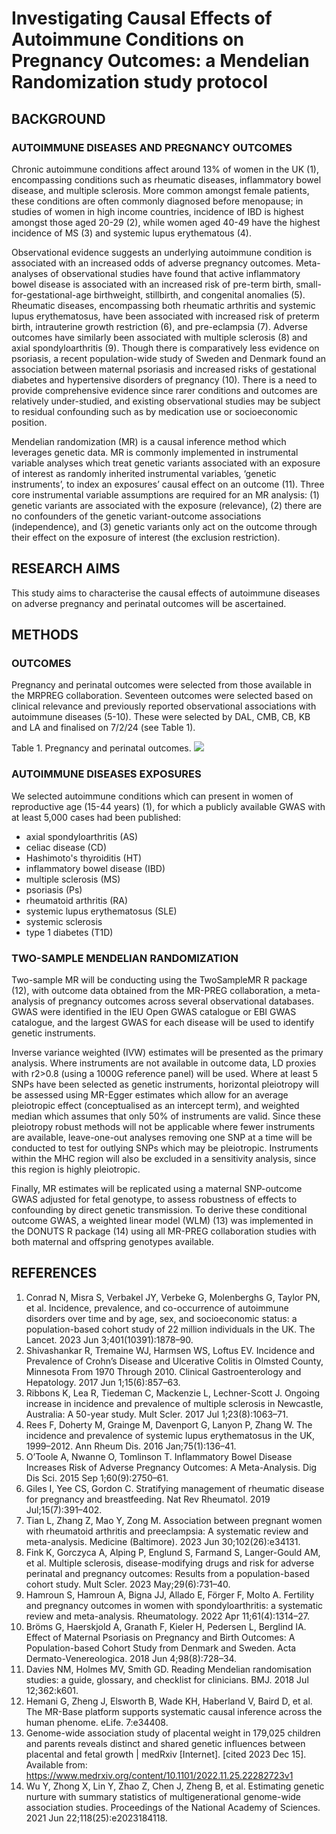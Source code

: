 # Investigating Causal Effects of Autoimmune Conditions on Pregnancy Outcomes: a Mendelian Randomization study protocol
	
## BACKGROUND
### AUTOIMMUNE DISEASES AND PREGNANCY OUTCOMES
Chronic autoimmune conditions affect around 13% of women in the UK (1), encompassing conditions such as rheumatic diseases, inflammatory bowel disease, and multiple sclerosis. More common amongst female patients, these conditions are often commonly diagnosed before menopause; in studies of women in high income countries, incidence of IBD is highest amongst those aged 20-29 (2), while women aged 40-49 have the highest incidence of MS (3) and systemic lupus erythematous (4).
	
Observational evidence suggests an underlying autoimmune condition is associated with an increased odds of adverse pregnancy outcomes. Meta-analyses of observational studies have found that active inflammatory bowel disease is associated with an increased risk of pre-term birth, small-for-gestational-age birthweight, stillbirth, and congenital anomalies (5). Rheumatic diseases, encompassing both rheumatic arthritis and systemic lupus erythematosus, have been associated with increased risk of preterm birth, intrauterine growth restriction (6), and pre-eclampsia (7). Adverse outcomes have similarly been associated with multiple sclerosis (8) and axial spondyloarthritis (9). Though there is comparatively less evidence on psoriasis, a recent population-wide study of Sweden and Denmark found an association between maternal psoriasis and increased risks of gestational diabetes and hypertensive disorders of pregnancy (10). There is a need to provide comprehensive evidence since rarer conditions and outcomes are relatively under-studied, and existing observational studies may be subject to residual confounding such as by medication use or socioeconomic position.
	
Mendelian randomization (MR) is a causal inference method which leverages genetic data. MR is commonly implemented in instrumental variable analyses which treat genetic variants associated with an exposure of interest as randomly inherited instrumental variables, ‘genetic instruments’, to index an exposures’ causal effect on an outcome (11). Three core instrumental variable assumptions are required for an MR analysis: (1) genetic variants are associated with the exposure (relevance), (2) there are no confounders of the genetic variant-outcome associations (independence), and (3) genetic variants only act on the outcome through their effect on the exposure of interest (the exclusion restriction).
	
## RESEARCH AIMS
This study aims to characterise the causal effects of autoimmune diseases on adverse pregnancy and perinatal outcomes will be ascertained.

## METHODS
### OUTCOMES
Pregnancy and perinatal outcomes were selected from those available in the MRPREG collaboration. Seventeen outcomes were selected based on clinical relevance and previously reported observational associations with autoimmune diseases (5-10). These were selected by DAL, CMB, CB, KB and LA and finalised on 7/2/24 (see Table 1).
	
Table 1. Pregnancy and perinatal outcomes.
![](https://github.com/eaiton/autoimmune-pregnancy/blob/main/analysis_plan/table1.png)
	
### AUTOIMMUNE DISEASES EXPOSURES
We selected autoimmune conditions which can present in women of reproductive age (15-44 years) (1), for which a publicly available GWAS with at least 5,000 cases had been published:

* axial spondyloarthritis (AS)
* celiac disease (CD)
* Hashimoto's thyroiditis (HT)
* inflammatory bowel disease (IBD)
* multiple sclerosis (MS)
* psoriasis (Ps)
* rheumatoid arthritis (RA)
* systemic lupus erythematosus (SLE)
* systemic sclerosis
* type 1 diabetes (T1D)
	
### TWO-SAMPLE MENDELIAN RANDOMIZATION 
Two-sample MR will be conducting using the TwoSampleMR R package (12), with outcome data obtained from the MR-PREG collaboration, a meta-analysis of pregnancy outcomes across several observational databases. GWAS were identified in the IEU Open GWAS catalogue or EBI GWAS catalogue, and the largest GWAS for each disease will be used to identify genetic instruments.
	
Inverse variance weighted (IVW) estimates will be presented as the primary analysis. Where instruments are not available in outcome data, LD proxies with r2>0.8 (using a 1000G reference panel) will be used. Where at least 5 SNPs have been selected as genetic instruments, horizontal pleiotropy will be assessed using MR-Egger estimates which allow for an average pleiotropic effect (conceptualised as an intercept term), and weighted median which assumes that only 50% of instruments are valid. Since these pleiotropy robust methods will not be applicable where fewer instruments are available, leave-one-out analyses removing one SNP at a time will be conducted to test for outlying SNPs which may be pleiotropic. Instruments within the MHC region will also be excluded in a sensitivity analysis, since this region is highly pleiotropic.
	
Finally, MR estimates will be replicated using a maternal SNP-outcome GWAS adjusted for fetal genotype, to assess robustness of effects to confounding by direct genetic transmission. To derive these conditional outcome GWAS, a weighted linear model (WLM) (13) was implemented in the DONUTS R package (14) using all MR-PREG collaboration studies with both maternal and offspring genotypes available.
	
## REFERENCES
1.	Conrad N, Misra S, Verbakel JY, Verbeke G, Molenberghs G, Taylor PN, et al. Incidence, prevalence, and co-occurrence of autoimmune disorders over time and by age, sex, and socioeconomic status: a population-based cohort study of 22 million individuals in the UK. The Lancet. 2023 Jun 3;401(10391):1878–90. 
2.	Shivashankar R, Tremaine WJ, Harmsen WS, Loftus EV. Incidence and Prevalence of Crohn’s Disease and Ulcerative Colitis in Olmsted County, Minnesota From 1970 Through 2010. Clinical Gastroenterology and Hepatology. 2017 Jun 1;15(6):857–63. 
3.	Ribbons K, Lea R, Tiedeman C, Mackenzie L, Lechner-Scott J. Ongoing increase in incidence and prevalence of multiple sclerosis in Newcastle, Australia: A 50-year study. Mult Scler. 2017 Jul 1;23(8):1063–71. 
4.	Rees F, Doherty M, Grainge M, Davenport G, Lanyon P, Zhang W. The incidence and prevalence of systemic lupus erythematosus in the UK, 1999–2012. Ann Rheum Dis. 2016 Jan;75(1):136–41. 
5.	O’Toole A, Nwanne O, Tomlinson T. Inflammatory Bowel Disease Increases Risk of Adverse Pregnancy Outcomes: A Meta-Analysis. Dig Dis Sci. 2015 Sep 1;60(9):2750–61. 
6.	Giles I, Yee CS, Gordon C. Stratifying management of rheumatic disease for pregnancy and breastfeeding. Nat Rev Rheumatol. 2019 Jul;15(7):391–402. 
7.	Tian L, Zhang Z, Mao Y, Zong M. Association between pregnant women with rheumatoid arthritis and preeclampsia: A systematic review and meta-analysis. Medicine (Baltimore). 2023 Jun 30;102(26):e34131. 
8.	Fink K, Gorczyca A, Alping P, Englund S, Farmand S, Langer-Gould AM, et al. Multiple sclerosis, disease-modifying drugs and risk for adverse perinatal and pregnancy outcomes: Results from a population-based cohort study. Mult Scler. 2023 May;29(6):731–40. 
9.	Hamroun S, Hamroun A, Bigna JJ, Allado E, Förger F, Molto A. Fertility and pregnancy outcomes in women with spondyloarthritis: a systematic review and meta-analysis. Rheumatology. 2022 Apr 11;61(4):1314–27. 
10.	Bröms G, Haerskjold A, Granath F, Kieler H, Pedersen L, Berglind IA. Effect of Maternal Psoriasis on Pregnancy and Birth Outcomes: A Population-based Cohort Study from Denmark and Sweden. Acta Dermato-Venereologica. 2018 Jun 4;98(8):728–34. 
11.	Davies NM, Holmes MV, Smith GD. Reading Mendelian randomisation studies: a guide, glossary, and checklist for clinicians. BMJ. 2018 Jul 12;362:k601.
12.	Hemani G, Zheng J, Elsworth B, Wade KH, Haberland V, Baird D, et al. The MR-Base platform supports systematic causal inference across the human phenome. eLife. 7:e34408. 
13.	Genome-wide association study of placental weight in 179,025 children and parents reveals distinct and shared genetic influences between placental and fetal growth | medRxiv [Internet]. [cited 2023 Dec 15]. Available from: https://www.medrxiv.org/content/10.1101/2022.11.25.22282723v1
14.	Wu Y, Zhong X, Lin Y, Zhao Z, Chen J, Zheng B, et al. Estimating genetic nurture with summary statistics of multigenerational genome-wide association studies. Proceedings of the National Academy of Sciences. 2021 Jun 22;118(25):e2023184118. 
